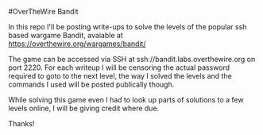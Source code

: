 #OverTheWire Bandit

In this repo I'll be posting write-ups to solve the levels of the popular
ssh based wargame Bandit, avaiable at https://overthewire.org/wargames/bandit/

The game can be accessed via SSH at ssh://bandit.labs.overthewire.org on port
2220. For each writeup I will be censoring the actual password required to
goto to the next level, the way I solved the levels and the commands I used
will be posted publically though.

While solving this game even I had to look up parts of solutions to a few
levels online, I will be giving credit where due.

Thanks!
